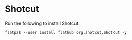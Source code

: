 # Shotcut

Run the following to install Shotcut:

```
flatpak --user install flathub org.shotcut.Shotcut -y
```
